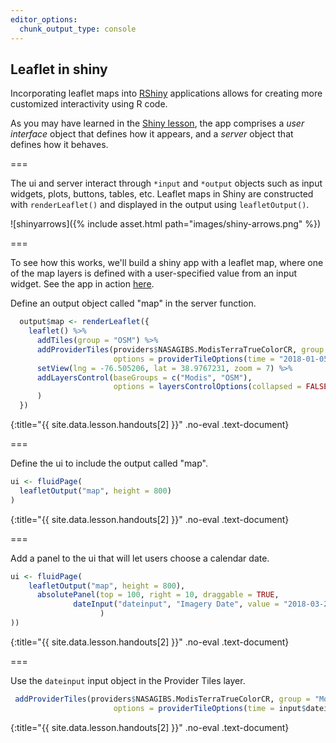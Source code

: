 ```yaml
---
editor_options: 
  chunk_output_type: console
---
```


## Leaflet in shiny

Incorporating leaflet maps into [RShiny](https://shiny.rstudio.com/) applications allows for creating more customized interactivity using R code.

As you may have learned in the [Shiny lesson](https://cyberhelp.sesync.org/basic-Shiny-lesson/), the app comprises a *user interface* object that defines how it appears, and a *server* object that defines how it behaves. 

===

The ui and server interact through `*input` and `*output` objects such as input widgets, plots, buttons, tables, etc. Leaflet maps in Shiny are constructed with `renderLeaflet()` and displayed in the output using `leafletOutput()`.

![shinyarrows]({% include asset.html path="images/shiny-arrows.png" %})

===

To see how this works, we'll build a shiny app with a leaflet map, where one of the map layers is defined with a user-specified value from an input widget. See the app in action [here](https://shiny.sesync.org/apps/leaflet-in-R-shinydemo1/). 

Define an output object called "map" in the server function. 



~~~r
  output$map <- renderLeaflet({
    leaflet() %>%
      addTiles(group = "OSM") %>%
      addProviderTiles(providers$NASAGIBS.ModisTerraTrueColorCR, group = "Modis",
                       options = providerTileOptions(time = "2018-01-05")) %>%
      setView(lng = -76.505206, lat = 38.9767231, zoom = 7) %>%
      addLayersControl(baseGroups = c("Modis", "OSM"),
                       options = layersControlOptions(collapsed = FALSE)
      )
  })
~~~
{:title="{{ site.data.lesson.handouts[2] }}" .no-eval .text-document}


===

Define the ui to include the output called "map". 



~~~r
ui <- fluidPage(
  leafletOutput("map", height = 800)
)
~~~
{:title="{{ site.data.lesson.handouts[2] }}" .no-eval .text-document}


===

Add a panel to the ui that will let users choose a calendar date. 



~~~r
ui <- fluidPage(
    leafletOutput("map", height = 800),
      absolutePanel(top = 100, right = 10, draggable = TRUE,
              dateInput("dateinput", "Imagery Date", value = "2018-03-28"
                    )
))
~~~
{:title="{{ site.data.lesson.handouts[2] }}" .no-eval .text-document}


===

Use the `dateinput` input object in the Provider Tiles layer.



~~~r
 addProviderTiles(providers$NASAGIBS.ModisTerraTrueColorCR, group = "Modis",
                       options = providerTileOptions(time = input$dateinput))
~~~
{:title="{{ site.data.lesson.handouts[2] }}" .no-eval .text-document}

